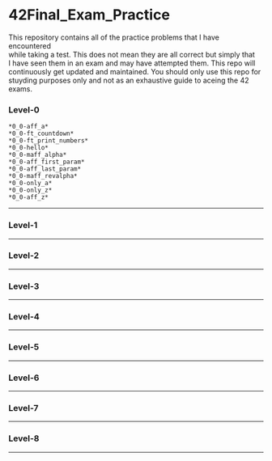 # 42Final_Exam_Practice  
This repository contains all of the practice problems that I have encountered  
while taking a test.  This does not mean they are all correct but simply that  
I have seen them in an exam and may have attempted them.  This repo will  
continuously get updated and maintained.  You should only use this repo for  
stuyding purposes only and not as an exhaustive guide to aceing the 42 exams.  

### Level-0
    *0_0-aff_a*  
    *0_0-ft_countdown*  
    *0_0-ft_print_numbers*  
    *0_0-hello*  
    *0_0-maff_alpha*  
    *0_0-aff_first_param*  
    *0_0-aff_last_param*  
    *0_0-maff_revalpha*  
    *0_0-only_a*
    *0_0-only_z*
    *0_0-aff_z*
----------------------------------------------------------------------------  
### Level-1
----------------------------------------------------------------------------  
### Level-2
----------------------------------------------------------------------------  
### Level-3
----------------------------------------------------------------------------  
### Level-4
----------------------------------------------------------------------------  
### Level-5
----------------------------------------------------------------------------  
### Level-6
----------------------------------------------------------------------------
### Level-7
----------------------------------------------------------------------------
### Level-8
----------------------------------------------------------------------------
